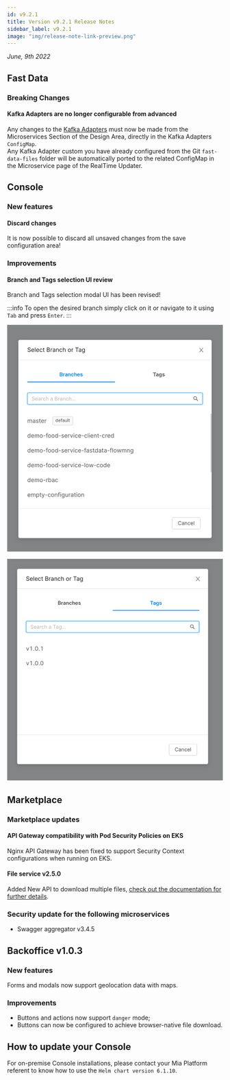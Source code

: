 ```yaml
---
id: v9.2.1
title: Version v9.2.1 Release Notes
sidebar_label: v9.2.1
image: "img/release-note-link-preview.png"
---
```


_June, 9th 2022_

## Fast Data

### Breaking Changes

#### Kafka Adapters are no longer configurable from advanced

Any changes to the [Kafka Adapters](../../fast_data/real_time_updater/manual-configuration#kafka_adapter-configurations) must now be made from the Microservices Section of the Design Area, directly in the Kafka Adapters `ConfigMap`.    
Any Kafka Adapter custom you have already configured from the Git `fast-data-files` folder will be automatically ported to the related ConfigMap in the Microservice page of the RealTime Updater.

## Console

### New features

#### Discard changes

It is now possible to discard all unsaved changes from the save configuration area!

### Improvements

#### Branch and Tags selection UI review

Branch and Tags selection modal UI has been revised!

:::info
To open the desired branch simply click on it or navigate to it using `Tab` and press `Enter`.
:::

<div style={{display: 'flex', flexDirection: 'row', gap: '8px'}}>
<div>

![branch selection](../img/9.2.1/branch-selection-modal.png)

</div>
<div>

![new branch selection](../img/9.2.1/tag-selection-modal.png)

</div>
</div>

## Marketplace

### Marketplace updates

#### API Gateway compatibility with Pod Security Policies on EKS

Nginx API Gateway has been fixed to support Security Context configurations when running on EKS.

#### File service v2.5.0

Added New API to download multiple files, [check out the documentation for further details](../../runtime_suite/files-service/usage#download-many-get-download).

### Security update for the following microservices

 * Swagger aggregator v3.4.5

## Backoffice v1.0.3

### New features

Forms and modals now support geolocation data with maps.

### Improvements

 - Buttons and actions now support `danger` mode;
 - Buttons can now be configured to achieve browser-native file download.

## How to update your Console

For on-premise Console installations, please contact your Mia Platform referent to know how to use the `Helm chart version 6.1.10`.
